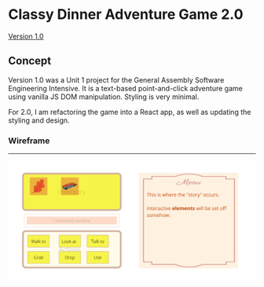 # Classy Dinner Adventure Game 2.0

[Version 1.0](https://github.com/lind1125/Classy-Dinner-Adventure-Game)

## Concept

Version 1.0 was a Unit 1 project for the General Assembly Software Engineering Intensive. It is a text-based point-and-click adventure game using vanilla JS DOM manipulation. Styling is very minimal.

For 2.0, I am refactoring the game into a React app, as well as updating the styling and design.

### Wireframe
---

![Wireframe](img/readme/Adventure_Game_2.0_Wireframe.png)
